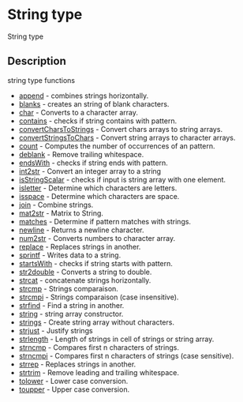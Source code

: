 # String type

String type

## Description

string type functions

- [append](append.md) - combines strings horizontally.
- [blanks](blanks.md) - creates an string of blank characters.
- [char](char.md) - Converts to a character array.
- [contains](contains.md) - checks if string contains with pattern.
- [convertCharsToStrings](convertCharsToStrings.md) - Convert chars arrays to string arrays.
- [convertStringsToChars](convertStringsToChars.md) - Convert string arrays to character arrays.
- [count](count.md) - Computes the number of occurrences of an pattern.
- [deblank](deblank.md) - Remove trailing whitespace.
- [endsWith](endsWith.md) - checks if string ends with pattern.
- [int2str](int2str.md) - Convert an integer array to a string
- [isStringScalar](isStringScalar.md) - checks if input is string array with one element.
- [isletter](isletter.md) - Determine which characters are letters.
- [isspace](isspace.md) - Determine which characters are space.
- [join](join.md) - Combine strings.
- [mat2str](mat2str.md) - Matrix to String.
- [matches](matches.md) - Determine if pattern matches with strings.
- [newline](newline.md) - Returns a newline character.
- [num2str](num2str.md) - Converts numbers to character array.
- [replace](replace.md) - Replaces strings in another.
- [sprintf](sprintf.md) - Writes data to a string.
- [startsWith](startsWith.md) - checks if string starts with pattern.
- [str2double](str2double.md) - Converts a string to double.
- [strcat](strcat.md) - concatenate strings horizontally.
- [strcmp](strcmp.md) - Strings comparaison.
- [strcmpi](strcmpi.md) - Strings comparaison (case insensitive).
- [strfind](strfind.md) - Find a string in another.
- [string](string.md) - string array constructor.
- [strings](strings.md) - Create string array without characters.
- [strjust](strjust.md) - Justify strings
- [strlength](strlength.md) - Length of strings in cell of strings or string array.
- [strncmp](strncmp.md) - Compares first n characters of strings.
- [strncmpi](strncmpi.md) - Compares first n characters of strings (case sensitive).
- [strrep](strrep.md) - Replaces strings in another.
- [strtrim](strtrim.md) - Remove leading and trailing whitespace.
- [tolower](tolower.md) - Lower case conversion.
- [toupper](toupper.md) - Upper case conversion.
